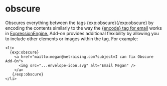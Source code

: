 # obscure
Obscures everything between the tags {exp:obscure}{/exp:obscure} by encoding the contents similarly to the way the <a href="https://docs.expressionengine.com/latest/templates/globals/single-variables.html#encode" target="_blank" rel="noopener">{encode} tag for email</a> works in <a href="https://github.com/ExpressionEngine/ExpressionEngine">ExpressionEngine.</a> Add-on provides additional flexibility by allowing you to include other elements or images within the tag. For example:

    <li>
      {exp:obscure}
        <a href="mailto:megan@netraising.com?subject=I can fix Obscure Add-On">
          <img src="...envelope-icon.svg" alt="Email Megan" />
        </a>
       {/exp:obscure}
    </li>
